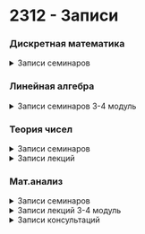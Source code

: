 # 2312 - Записи
<h3>Дискретная математика</h3>
  <details><summary>Записи семинаров</summary>
  <li><a href="https://disk.yandex.ru/i/-c3EjmIsdRua9Q">17 Семинар (31.01.2024)</a></li>
  </details>
<h3>Линейная алгебра</h3>
  <details><summary>Записи семинаров 3-4 модуль</summary>
    <li><a href="">4 Семинар (01.02.2024)</a></li>
  </details>
<h3>Теория чисел</h3>
  <details><summary>Записи семинаров</summary>
  <li><a href="">3 Семинар (01.02.2024)</a></li>
  </details>
  <details><summary>Записи лекций</summary>
    <li><a href="https://disk.yandex.ru/d/zl7DgU7FmuJKLg/%D0%A2%D0%B5%D0%BE%D1%80%D0%B8%D1%8F%20%D1%87%D0%B8%D1%81%D0%B5%D0%BB%20(%D0%BE%D1%81%D0%BD%D0%BE%D0%B2%D0%BD%D0%BE%D0%B9%20%D0%BF%D0%BE%D1%82%D0%BE%D0%BA)/19_01_%D0%93%D0%B5%D1%80%D0%BC%D0%B0%D0%BD.MP4">2 Лекция (19.01.2024)</a></li>
    <li><a href="https://disk.yandex.ru/d/zl7DgU7FmuJKLg/%D0%A2%D0%B5%D0%BE%D1%80%D0%B8%D1%8F%20%D1%87%D0%B8%D1%81%D0%B5%D0%BB%20(%D0%BE%D1%81%D0%BD%D0%BE%D0%B2%D0%BD%D0%BE%D0%B9%20%D0%BF%D0%BE%D1%82%D0%BE%D0%BA)/26_01_%D0%93%D0%B5%D1%80%D0%BC%D0%B0%D0%BD.MP4">3 Лекция (26.01.2024)</a></li>
  </details>
<h3>Мат.анализ</h3>
  <details><summary>Записи семинаров</summary>
  
  </details>
  <details><summary>Записи лекций 3-4 модуль</summary>
  <li><a href="https://disk.yandex.ru/d/zl7DgU7FmuJKLg/%D0%9C%D0%B0%D1%82%D0%B5%D0%BC%D0%B0%D1%82%D0%B8%D1%87%D0%B5%D1%81%D0%BA%D0%B8%D0%B9%20%D0%B0%D0%BD%D0%B0%D0%BB%D0%B8%D0%B7%20(%D0%BE%D1%81%D0%BD%D0%BE%D0%B2%D0%BD%D0%BE%D0%B9%20%D0%BF%D0%BE%D1%82%D0%BE%D0%BA)/15_12_%D0%9F%D1%80%D0%BE%D0%BC%D1%8B%D1%81%D0%BB%D0%BE%D0%B2.mp4">1 Лекция (15.12.2023)</a></li>
  <li><a href="https://disk.yandex.ru/d/zl7DgU7FmuJKLg/%D0%9C%D0%B0%D1%82%D0%B5%D0%BC%D0%B0%D1%82%D0%B8%D1%87%D0%B5%D1%81%D0%BA%D0%B8%D0%B9%20%D0%B0%D0%BD%D0%B0%D0%BB%D0%B8%D0%B7%20(%D0%BE%D1%81%D0%BD%D0%BE%D0%B2%D0%BD%D0%BE%D0%B9%20%D0%BF%D0%BE%D1%82%D0%BE%D0%BA)/18_12_%D0%9F%D1%80%D0%BE%D0%BC%D1%8B%D1%81%D0%BB%D0%BE%D0%B2.mp4">2 Лекция (18.12.2023)</a></li>
  <li><a href="https://disk.yandex.ru/d/zl7DgU7FmuJKLg/%D0%9C%D0%B0%D1%82%D0%B5%D0%BC%D0%B0%D1%82%D0%B8%D1%87%D0%B5%D1%81%D0%BA%D0%B8%D0%B9%20%D0%B0%D0%BD%D0%B0%D0%BB%D0%B8%D0%B7%20(%D0%BE%D1%81%D0%BD%D0%BE%D0%B2%D0%BD%D0%BE%D0%B9%20%D0%BF%D0%BE%D1%82%D0%BE%D0%BA)/15_01_%D0%9F%D1%80%D0%BE%D0%BC%D1%8B%D1%81%D0%BB%D0%BE%D0%B2.mp4">3 Лекция (15.01.2024)</a></li>
  <li><a href="https://disk.yandex.ru/d/zl7DgU7FmuJKLg/%D0%9C%D0%B0%D1%82%D0%B5%D0%BC%D0%B0%D1%82%D0%B8%D1%87%D0%B5%D1%81%D0%BA%D0%B8%D0%B9%20%D0%B0%D0%BD%D0%B0%D0%BB%D0%B8%D0%B7%20(%D0%BE%D1%81%D0%BD%D0%BE%D0%B2%D0%BD%D0%BE%D0%B9%20%D0%BF%D0%BE%D1%82%D0%BE%D0%BA)/22_01_%D0%BF%D1%80%D0%BE%D0%BC%D1%8B%D1%81%D0%BB%D0%BE%D0%B2.mp4">4 Лекция (22.01.2024)</a></li>
    
  </details>
  <details><summary>Записи консультаций</summary>
    <li><a href="https://disk.yandex.ru/d/zl7DgU7FmuJKLg/%D0%9C%D0%B0%D1%82%D0%B5%D0%BC%D0%B0%D1%82%D0%B8%D1%87%D0%B5%D1%81%D0%BA%D0%B8%D0%B9%20%D0%B0%D0%BD%D0%B0%D0%BB%D0%B8%D0%B7%20(%D0%BE%D1%81%D0%BD%D0%BE%D0%B2%D0%BD%D0%BE%D0%B9%20%D0%BF%D0%BE%D1%82%D0%BE%D0%BA)/%D0%A1%D0%B5%D0%BC%D0%B8%D0%BD%D0%B0%D1%80%20%D0%9A%D0%BE%D0%BB%D0%B5%D1%81%D0%BD%D0%B8%D1%87%D0%B5%D0%BD%D0%BA%D0%BE%20%D0%95.%D0%AE.%202024-01-16T16-32-02Z.mp4">1 Консультация (16.01.2024)</a></li>
    <li><a href="https://disk.yandex.ru/d/zl7DgU7FmuJKLg/%D0%9C%D0%B0%D1%82%D0%B5%D0%BC%D0%B0%D1%82%D0%B8%D1%87%D0%B5%D1%81%D0%BA%D0%B8%D0%B9%20%D0%B0%D0%BD%D0%B0%D0%BB%D0%B8%D0%B7%20(%D0%BE%D1%81%D0%BD%D0%BE%D0%B2%D0%BD%D0%BE%D0%B9%20%D0%BF%D0%BE%D1%82%D0%BE%D0%BA)/%D0%A1%D0%B5%D0%BC%D0%B8%D0%BD%D0%B0%D1%80%20%D0%9A%D0%BE%D0%BB%D0%B5%D1%81%D0%BD%D0%B8%D1%87%D0%B5%D0%BD%D0%BA%D0%BE%20%D0%95.%D0%AE.%202024-01-23T16-35-54Z.mp4">2 Консультация (23.01.2024)</a></li>
  </details>
